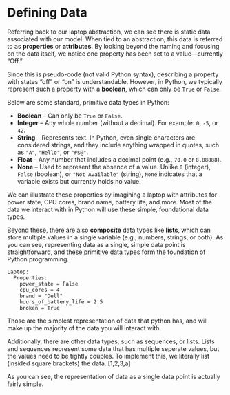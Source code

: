 # Defining Data

Referring back to our laptop abstraction, we can see there is static data associated with our model. When tied to an abstraction, this data is referred to as **properties** or **attributes**. By looking beyond the naming and focusing on the data itself, we notice one property has been set to a value—currently “Off.”

Since this is pseudo-code (not valid Python syntax), describing a property with states “off” or “on” is understandable. However, in Python, we typically represent such a property with a **boolean**, which can only be `True` or `False`.

Below are some standard, primitive data types in Python:

- **Boolean** – Can only be `True` or `False`.
- **Integer** – Any whole number (without a decimal). For example: `0`, `-5`, or `42`.
- **String** – Represents text. In Python, even single characters are considered strings, and they include anything wrapped in quotes, such as `"A"`, `"Hello"`, or `"#$@"`.
- **Float** – Any number that includes a decimal point (e.g., `70.0` or `8.88888`).
- **None** – Used to represent the absence of a value. Unlike `0` (integer), `False` (boolean), or `"Not Available"` (string), `None` indicates that a variable exists but currently holds no value.

We can illustrate these properties by imagining a laptop with attributes for power state, CPU cores, brand name, battery life, and more. Most of the data we interact with in Python will use these simple, foundational data types.

Beyond these, there are also **composite** data types like **lists**, which can store multiple values in a single variable (e.g., numbers, strings, or both). As you can see, representing data as a single, simple data point is straightforward, and these primitive data types form the foundation of Python programming.

```plaintext
Laptop:
  Properties:
    power_state = False
    cpu_cores = 4
    brand = "Dell"
    hours_of_battery_life = 2.5
    broken = True
```

Those are the simplest representation of data that python has, and will make up the majority of the data you will interact with.

Additionally, there are other data types, such as sequences, or lists. Lists and sequences represent some data that has multiple seperate values, but the values need to be tightly couples. To implement this, we literally list (insided square brackets) the data. [1,2,3,a]

As you can see, the representation of data as a single data point is actually fairly simple.

